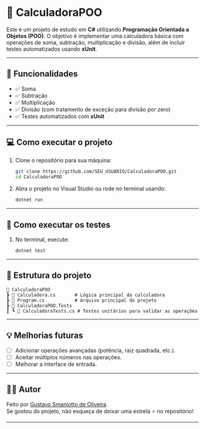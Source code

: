 ﻿
# 🧮 CalculadoraPOO

Este é um projeto de estudo em **C#** utilizando **Programação Orientada a Objetos (POO)**. O objetivo é implementar uma calculadora básica com operações de soma, subtração, multiplicação e divisão, além de incluir testes automatizados usando **xUnit**.

---

## 🚀 Funcionalidades
- ✅ Soma
- ✅ Subtração
- ✅ Multiplicação
- ✅ Divisão (com tratamento de exceção para divisão por zero)
- ✅ Testes automatizados com **xUnit**

---

## 💻 Como executar o projeto

1. Clone o repositório para sua máquina:
   ```bash
   git clone https://github.com/SEU_USUARIO/CalculadoraPOO.git
   cd CalculadoraPOO
   ```

2. Abra o projeto no Visual Studio ou rode no terminal usando:
   ```bash
   dotnet run
   ```

---

## 🧪 Como executar os testes

1. No terminal, execute:
   ```bash
   dotnet test
   ```

---

## 📂 Estrutura do projeto

```
📂 CalculadoraPOO
┣ 📜 Calculadora.cs       # Lógica principal da calculadora
┣ 📜 Program.cs           # Arquivo principal do projeto
┣ 📂 CalculadoraPOO.Tests
┃ ┗ 📜 CalculadoraTests.cs # Testes unitários para validar as operações
```

---

## 💡 Melhorias futuras

- [ ] Adicionar operações avançadas (potência, raiz quadrada, etc.).
- [ ] Aceitar múltiplos números nas operações.
- [ ] Melhorar a interface de entrada.

---

## 🧑‍💻 Autor

Feito por [Gustavo Smaniotto de Oliveira](https://github.com/SEU_USUARIO).  
Se gostou do projeto, não esqueça de deixar uma estrela ⭐ no repositório!

---
